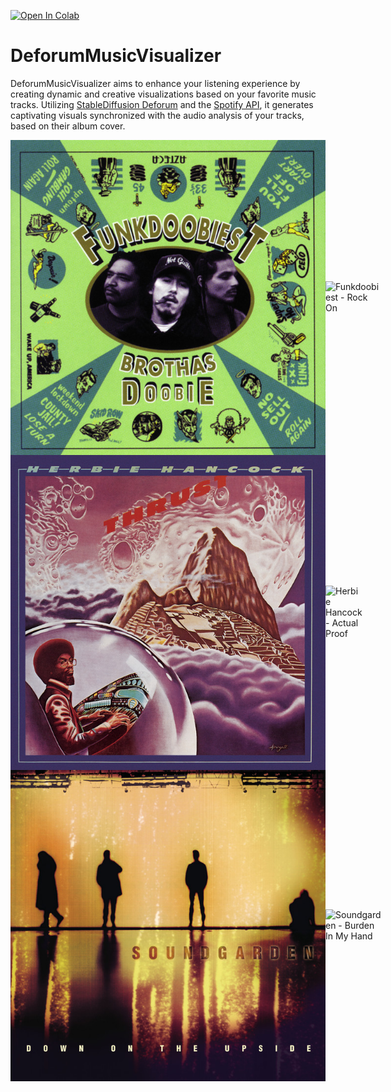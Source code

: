 [![Open In Colab](https://colab.research.google.com/assets/colab-badge.svg)](https://colab.research.google.com/drive/17Z-UW9ybR113xKxOKK88Wcfsl621wQzM#scrollTo=UuttUY-t-gtd)

# DeforumMusicVisualizer
DeforumMusicVisualizer aims to enhance your listening experience by creating dynamic and creative visualizations based on your favorite music tracks. Utilizing [StableDiffusion Deforum](https://github.com/deforum-art/deforum-stable-diffusion) and the [Spotify API](https://developer.spotify.com/documentation/web-api), it generates captivating visuals synchronized with the audio analysis of your tracks, based on their album cover.

<div style="display: flex; align-items: center;">
  <img src="example_gifs/Funkdoobiest%20-%20Rock%20On.jpg" alt="Funkdoobiest - Rock On / Album Cover" width="width: 30%;" height="width: 30%;">
  <img src="example_gifs/Funkdoobiest%20-%20Rock%20On.gif" alt="Funkdoobiest - Rock On" width="width: 70%;" height="width: 70%;">
</div>

<div style="display: flex; align-items: center;">
  <img src="example_gifs/Herbie%20Hancock%20-%20Actual%20Proof.jpg" alt="Herbie Hancock - Actual Proof / Album Cover" width="width: 30%;" height="width: 30%;">
  <img src="example_gifs/Herbie%20Hancock%20-%20Actual%20Proof.gif" alt="Herbie Hancock - Actual Proof" width="width: 70%;" height="width: 70%;">
</div>

<div style="display: flex; align-items: center;">
  <img src="example_gifs/Soundgarden%20-%20Burden%20In%20My%20Hand.jpg" alt="Soundgarden - Burden In My Hand / Album Cover" width="width: 30%;" height="width: 30%;">
  <img src="example_gifs/Soundgarden%20-%20Burden%20In%20My%20Hand.gif" alt="Soundgarden - Burden In My Hand" width="width: 70%;" height="width: 70%;">
</div>

